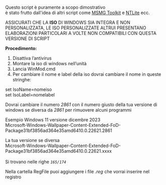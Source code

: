 Questo script è puramente a scopo dimostrativo  
è stato frutto dall'idea di altri script come [MSMG Toolkit](https://msmgtoolkit.in/ "MSMG Toolkit") e [NTLite](https://www.ntlite.com/ "NTLite") ecc.

ASSICURATI CHE LA **ISO** DI WINDOWS SIA INTEGRA E NON PERSONALIZZATA, LE ISO PERSONALIZZATE ALTRUI PRESENTANO ELABORAZIONI PARTICOLARI A VOLTE NON COMPATIBILI CON QUESTA VERSIONE DI SCRIPT

**Procedimento:**  

1.  Disattiva l’antivirus   
2.  Montare la iso di windows nell’unità  
3.  Lancia WinMod.cmd    
4.  Per cambiare il nome e label della iso dovrai cambiare il nome in queste stringhe:

set IsoName=nomeiso<br> 
set IsoLabel=nomelabel

Dovrai cambiare il numero *2861* con il numero giusto della tua versione di windows se diversa da *2861* per rimuovere alcuni programmi

Esempio Windows 11 versione dicembre 2023<br> 
Microsoft-Windows-Wallpaper-Content-Extended-FoD-Package31bf3856ad364e35amd6410.0.22621.2861<br>

La tua versione se diversa<br> 
Microsoft-Windows-Wallpaper-Content-Extended-FoD-Package31bf3856ad364e35amd6410.0.22621.xxxx<br><br>
Si trovano nelle righe *`165/174`*<br>

Nella cartella RegFile puoi aggiungere i file *.reg* che vorrai inserire nel registro
